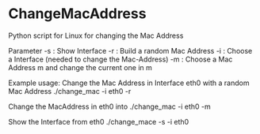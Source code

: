 # ChangeMacAddress
Python script for Linux for changing the Mac Address

Parameter
-s  : Show Interface 
-r  : Build a random Mac Address
-i  : Choose a Interface (needed to change the Mac-Address)
-m  : Choose a Mac Address m and change the current one in m

Example usage:
Change the Mac Address in Interface eth0 with a random Mac Address
./change_mac -i eth0 -r

Change the MacAddress in eth0 into <MacAddress>
./change_mac -i eth0 -m <MacAddress>

Show the Interface from eth0
./change_mace -s -i eth0

  
